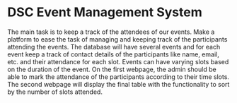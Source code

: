 # DSC Event Management System
The main task is to keep a track of the attendees of our events. Make a platform to ease the task of managing and keeping track of the participants attending the events. The database will have several events and for each event keep a track of contact details of the participants like name, email, etc. and their attendance for each slot. Events can have varying slots based on the duration of the event. On the first webpage, the admin should be able to mark the attendance of the participants according to their time slots. The second webpage will display the final table with the functionality to sort by the number of slots attended.